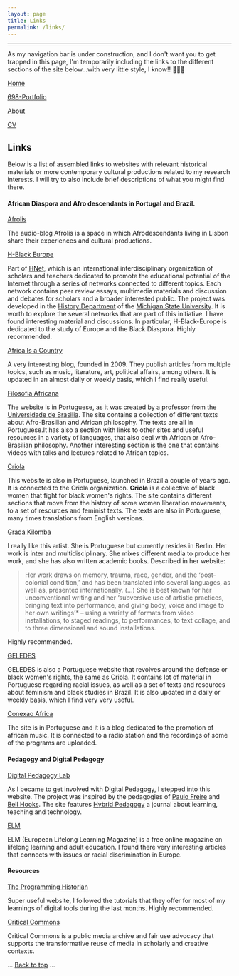 ```yaml
---
layout: page
title: Links
permalink: /links/
---
```


---
As my navigation bar is under construction, and I don't want you to get trapped in this page, I'm temporarily including the links to the different sections of the site below...with very little style, I know!! 🙈🙉🙊

<a href="/index.html"> Home</a>

[698-Portfolio](/698-Portfolio/)

[About](/about/)

[CV](/cv/)


## Links


Below is a list of assembled links to websites with relevant historical materials or more contemporary cultural productions related to my research interests. I will try to also include brief descriptions of what you might find there.

#### African Diaspora and Afro descendants in Portugal and Brazil.

<a href="https://radioafrolis.com/" target="_blank"> Afrolis</a>

The audio-blog Afrolis is a space in which Afrodescendants living in Lisbon share their experiences and cultural productions.

<a href="https://networks.h-net.org/h-black-europe" target="_blank"> H-Black Europe</a>

Part of [HNet](https://networks.h-net.org/), which is an international interdisciplinary organization of scholars and teachers dedicated to promote the educational potential of the Internet through a series of networks connected to different topics. Each network contains peer review essays, multimedia materials and discussion and debates for scholars and a broader interested public. The project was developed in the [History Department](http://history.msu.edu/) of the [Michigan State University](https://msu.edu/). It is worth to explore the several networks that are part of this initiative. I have found interesting material and discussions. In particular, H-Black-Europe is dedicated to the study of Europe and the Black Diaspora. Highly recommended.

<a href="http://africasacountry.com/" target="_blank"> Africa Is a Country</a>

A very interesting blog, founded in 2009. They publish articles from multiple topics, such as music, literature, art, political affairs, among others. It is updated in an almost daily or weekly basis, which I find really useful.

<a href="http://filosofia-africana.weebly.com/" target="_blank"> Filosofia Africana</a>

The website is in Portuguese, as it was created by a professor from the [Universidade de Brasilia](http://www.unb.br/). The site contains a collection of different texts about Afro-Brasilian and African philosophy. The texts are all in Portuguese.It has also a section with links to other sites and useful resources in a variety of languages, that also deal with African or Afro-Brasilian philosophy. Another interesting section is the one that contains videos with talks and lectures related to African topics.

<a href="http://criola.org.br/" target="_blank"> Criola</a>

This website is also in Portuguese, launched in Brazil a couple of years ago. It is connected to the Criola organization. **Criola** is a collective of black women that fight for black women's rights. The site contains different sections that move from the history of some women liberation movements, to a set of resources and feminist texts. The texts are also in Portuguese, many times translations from English versions.

<a href="http://gradakilomba.com/" target="_blank"> Grada Kilomba</a>

I really like this artist. She is Portuguese but currently resides in Berlin. Her work is inter and multidisciplinary. She mixes different media to produce her work, and she has also written academic books. Described in her website:

> Her work draws on memory, trauma, race, gender, and the ‘post-colonial condition,’ and has been translated into several languages, as well as, presented internationally. (...) She is best known for her unconventional writing and her ‘subversive use of artistic practices, bringing text into performance, and giving body, voice and image to her own writings’* – using a variety of formats from video installations, to staged readings, to performances, to text collage, and to three dimensional and sound installations.

Highly recommended.

<a href="http://www.geledes.org.br/18-textos-essenciais-para-estudos-e-pesquisas-sobre-genero-e-sexualidade/#gs.null" target="_blank"> GELEDES</a>

GELEDES is also a Portuguese website that revolves around the defense or black women's rights, the same as Criola. It contains lot of material in Portuguese regarding racial issues, as well as a set of texts and resources about feminism and black studies in Brazil. It is also updated in a daily or weekly basis, which I find very very useful.

<a href="https://conexaoafrica.com/" target="_blank"> Conexao Africa</a>

The site is in Portuguese and it is a blog dedicated to the promotion of african music. It is connected to a radio station and the recordings of some of the programs are uploaded.

#### Pedagogy and Digital Pedagogy

<a href="http://www.digitalpedagogylab.com/" target="_blank"> Digital Pedagogy Lab</a>

As I became to get involved with Digital Pedagogy, I stepped into this website. The project was inspired by the pedagogies of [Paulo Freire](http://www.freire.org/paulo-freire/) and [Bell Hooks](http://www.bellhooksinstitute.com/). The site features [Hybrid Pedagogy](http://www.digitalpedagogylab.com/hybridped/) a journal about learning, teaching and technology.

<a href="http://www.elmmagazine.eu/" target="_blank"> ELM</a>

ELM (European Lifelong Learning Magazine) is a free online magazine on lifelong learning and adult education. I found there very interesting articles that connects with issues or racial discrimination in Europe.

#### Resources

<a href="http://programminghistorian.org/" target="_blank"> The Programming Historian</a>

Super useful website, I followed the tutorials that they offer for most of my learnings of digital tools during the last months. Highly recommended.

<a href="http://www.criticalcommons.org/about-us" target="_blank"> Critical Commons</a>

Critical Commons is a public media archive and fair use advocacy that supports the transformative reuse of media in scholarly and creative contexts.



<body id="top">
  ...
  <a href="#top">Back to top</a>
  ...
</body>
